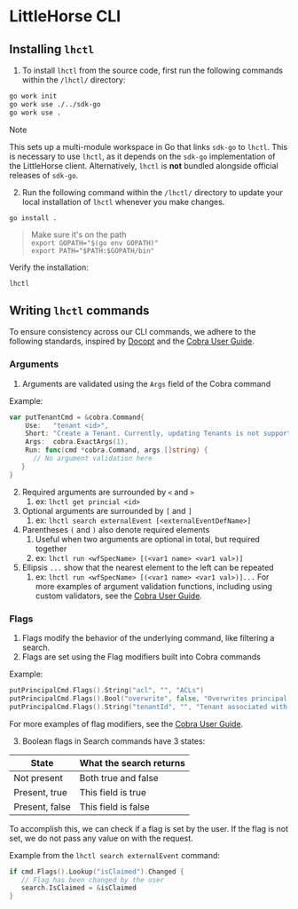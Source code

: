 # LittleHorse CLI

## Installing `lhctl`

1. To install `lhctl` from the source code, first run the following commands within the `/lhctl/` directory:

```bash
go work init
go work use ./../sdk-go
go work use .
```

> [!NOTE]
> This sets up a multi-module workspace in Go that links `sdk-go` to `lhctl`. This is necessary to use `lhctl`, as it depends on the `sdk-go` implementation of the LittleHorse client. Alternatively,  `lhctl` is **not** bundled alongside official releases of `sdk-go`.

2. Run the following command within the `/lhctl/` directory to update your local installation of `lhctl` whenever you make changes.

```
go install .
```

> Make sure it's on the path <br />
> `export GOPATH="$(go env GOPATH)"` <br />
> `export PATH="$PATH:$GOPATH/bin"`

Verify the installation:

```
lhctl
```

## Writing `lhctl` commands

To ensure consistency across our CLI commands, we adhere to the following standards, inspired by [Docopt](http://docopt.org) and the [Cobra User Guide](https://github.com/spf13/cobra/blob/main/site/content/user_guide.md). 

### Arguments

1. Arguments are validated using the `Args` field of the Cobra command

Example:
```go
var putTenantCmd = &cobra.Command{
	Use:   "tenant <id>",
	Short: "Create a Tenant. Currently, updating Tenants is not supported.",
	Args:  cobra.ExactArgs(1),
	Run: func(cmd *cobra.Command, args []string) {
      // No argument validation here
   }
}
```
2. Required arguments are surrounded by `<` and `>`
   1. ex: `lhctl get princial <id>`
3. Optional arguments are surrounded by `[` and `]`
   1. ex: `lhctl search externalEvent [<externalEventDefName>]`
4. Parentheses `(` and `)` also denote required elements
   1. Useful when two arguments are optional in total, but required together
   2. ex: `lhctl run <wfSpecName> [(<var1 name> <var1 val>)]`
5. Ellipsis `...` show that the nearest element to the left can be repeated
   1. ex: `lhctl run <wfSpecName> [(<var1 name> <var1 val>)]...`
For more examples of argument validation functions, including using custom validators, see the [Cobra User Guide](https://github.com/spf13/cobra/blob/main/site/content/user_guide.md#positional-and-custom-arguments).

### Flags

1. Flags modify the behavior of the underlying command, like filtering a search. 
2. Flags are set using the Flag modifiers built into Cobra commands

Example:
```go
putPrincipalCmd.Flags().String("acl", "", "ACLs")
putPrincipalCmd.Flags().Bool("overwrite", false, "Overwrites principal information")
putPrincipalCmd.Flags().String("tenantId", "", "Tenant associated with the principal")
```

For more examples of flag modifiers, see the [Cobra User Guide](https://github.com/spf13/cobra/blob/main/site/content/user_guide.md#working-with-flags).

3. Boolean flags in Search commands have 3 states:

| State           | What the search returns      |
|-----------------|------------------------------|
| Not present     | Both true and false          |
| Present, true   | This field is true           |
| Present, false  | This field is false          |

To accomplish this, we can check if a flag is set by the user. If the flag is not set, we do not pass any value on with the request.

Example from the `lhctl search externalEvent` command:
```go
if cmd.Flags().Lookup("isClaimed").Changed {
   // Flag has been changed by the user
   search.IsClaimed = &isClaimed
}
```
